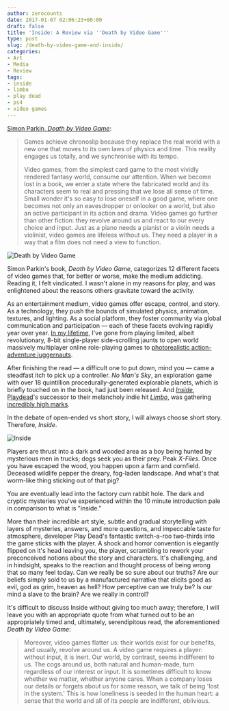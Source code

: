 ```yaml
---
author: zerocounts
date: 2017-01-07 02:06:23+00:00
draft: false
title: 'Inside: A Review via ''Death by Video Game'''
type: post
slug: /death-by-video-game-and-inside/
categories:
- Art
- Media
- Review
tags:
- inside
- limbo
- play dead
- ps4
- video games
---
```


[Simon Parkin, _Death by Video Game_](http://www.mhpbooks.com/books/death-by-video-game/):

> Games achieve chronoslip because they replace the real world with a new one that moves to its own laws of physics and time. This reality engages us totally, and we synchronise with its tempo.
>
> Video games, from the simplest card game to the most vividly rendered fantasy world, consume our attention. When we become lost in a book, we enter a state where the fabricated world and its characters seem to real and pressing that we lose all sense of time. Small wonder it's so easy to lose oneself in a good game, where one becomes not only an eavesdropper or onlooker on a world, but also an active participant in its action and drama. Video games go further than other fiction: they revolve around us and react to our every choice and input. Just as a piano needs a pianist or a violin needs a violinist, video games are lifeless without us. They need a player in a way that a film does not need a view to function.

![Death by Video Game](/death-by-video-game.jpg)

Simon Parkin's book, _Death by Video Game_, categorizes 12 different facets of video games that, for better or worse, make the medium addicting. Reading it, I felt vindicated. I wasn't alone in my reasons for play, and was enlightened about the reasons others gravitate toward the activity.

As an entertainment medium, video games offer escape, control, and story. As a technology, they push the bounds of simulated physics, animation, textures, and lighting. As a social platform, they foster community via global communication and participation — each of these facets evolving rapidly year over year. [In my lifetime](/2013/10/15/1985-burst-and-bloom/), I've gone from playing limited, albeit revolutionary, 8-bit single-player side-scrolling jaunts to open world massively multiplayer online role-playing games to [photorealistic action-adventure juggernauts](/2016/07/30/uncharted-4-a-thiefs-end-a-review/).

After finishing the read — a difficult one to put down, mind you — came a steadfast itch to pick up a controller. _No Man's Sky_, an exploration game with over 18 quintillion procedurally-generated explorable planets, which is briefly touched on in the book, had just been released. And [_Inside_](http://www.playdead.com/games/inside/), [Playdead](http://playdead.com)'s successor to their melancholy indie hit [_Limbo_](http://www.playdead.com/games/limbo/), was gathering [incredibly high marks](http://www.metacritic.com/game/xbox-one/inside).

In the debate of open-ended vs short story, I will always choose short story. Therefore, _Inside_.

![Inside](/inside.png)

Players are thrust into a dark and wooded area as a boy being hunted by mysterious men in trucks; dogs seek you as their prey. Peak _X-Files_. Once you have escaped the wood, you happen upon a farm and cornfield. Deceased wildlife pepper the dreary, fog-laden landscape. And what's that worm-like thing sticking out of that pig?

You are eventually lead into the factory cum rabbit hole. The dark and cryptic mysteries you've experienced within the 10 minute introduction pale in comparison to what is "inside."

More than their incredible art style, subtle and gradual storytelling with layers of mysteries, answers, and more questions, and impeccable taste for atmosphere, developer Play Dead's fantastic switch-a-roo two-thirds into the game sticks with the player. A shock and horror convention is elegantly flipped on it's head leaving you, the player, scrambling to rework your preconceived notions about the story and characters. It's challenging, and in hindsight, speaks to the reaction and thought process of being wrong that so many feel today. Can we really be so sure about our truths? Are our beliefs simply sold to us by a manufactured narrative that elicits good as evil, god as grim, heaven as hell? How perceptive can we truly be? Is our mind a slave to the brain? Are we really in control?

It's difficult to discuss Inside without giving too much away; therefore, I will leave you with an appropriate quote from what turned out to be an appropriately timed and, ultimately, serendipitous read, the aforementioned _Death by Video Game_:

> Moreover, video games flatter us: their worlds exist for our benefits, and usually, revolve around us. A video game requires a player: without input, it is inert. Our world, by contrast, seems indifferent to us. The cogs around us, both natural and human-made, turn regardless of our interest or input. It is sometimes difficult to know whether we matter, whether anyone cares. When a company loses our details or forgets about us for some reason, we talk of being 'lost in the system.' This is how loneliness is seeded in the human heart: a sense that the world and all of its people are indifferent, oblivious.
